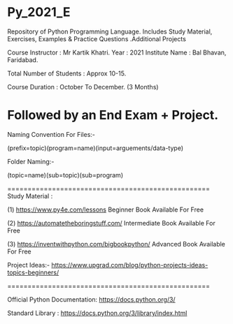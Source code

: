 # Py_2021_E
Repository of Python Programming Language. Includes Study Material, Exercises, Examples 
&amp; Practice Questions .Additional Projects

Course Instructor : Mr Kartik Khatri.
Year : 2021
Institute Name : Bal Bhavan, Faridabad.

Total Number of Students : Approx 10-15.

Course Duration : October To December. (3 Months)

Followed by an End Exam + Project.
=================================================

Naming Convention For Files:-

(prefix=topic)(program=name)(input=arguements/data-type)

Folder Naming:-

(topic=name)(sub=topic)(sub=program)

==================================================
Study Material :

(1) https://www.py4e.com/lessons
    Beginner Book Available For Free

(2) https://automatetheboringstuff.com/
    Intermediate Book Available For Free
   
(3) https://inventwithpython.com/bigbookpython/
    Advanced Book Available For Free
    
 Project Ideas:-
    https://www.upgrad.com/blog/python-projects-ideas-topics-beginners/
    
 ==================================================
 
 Official Python Documentation: 
 https://docs.python.org/3/
 
 Standard Library :
 https://docs.python.org/3/library/index.html
 
